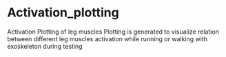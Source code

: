 # Activation_plotting
Activation Plotting of leg muscles
Plotting is generated to visualize relation between different leg muscles activation while running or walking with exoskeleton during testing
